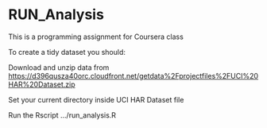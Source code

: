 RUN_Analysis
============

This is a programming assignment for Coursera class

To create a tidy dataset you should:

Download and unzip data from https://d396qusza40orc.cloudfront.net/getdata%2Fprojectfiles%2FUCI%20HAR%20Dataset.zip

Set your current directory inside UCI HAR Dataset file

Run the  Rscript .../run_analysis.R
